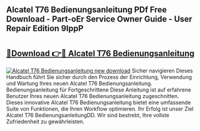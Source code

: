 ## Alcatel T76 Bedienungsanleitung PDf Free Download - Part-oEr Service Owner Guide - User Repair Edition 9IppP

# <h2><a href="http://df5h4lo.blite.top/?on=Alcatel+T76+Bedienungsanleitung">🔗Download 👉🔴 Alcatel T76 Bedienungsanleitung</a></h2>

[![Alcatel T76 Bedienungsanleitung new download](https://i.imgur.com/lujVjoI.png)](http://df5h4lo.blite.top/?on=Alcatel+T76+Bedienungsanleitung)
Sicher navigieren Dieses Handbuch führt Sie sicher durch den Prozess der Einrichtung, Verwendung und Wartung Ihres neuen Alcatel T76 Bedienungsanleitung. Bedienungsanleitung für Fortgeschrittene Diese Anleitung ist auf erfahrene Benutzer Ihres neuen Alcatel T76 Bedienungsanleitung zugeschnitten. Dieses innovative Alcatel T76 Bedienungsanleitung bietet eine umfassende Suite von Funktionen, die Ihren Workflow optimieren. Ihr Erfolg ist unser Ziel Alcatel T76 BedienungsanleitungDD. Wir sind bestrebt, Ihre vollste Zufriedenheit zu gewährleisten.
